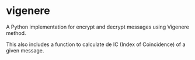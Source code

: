 vigenere
========
A Python implementation for encrypt and decrypt messages using Vigenere method.

This also includes a function to calculate de IC (Index of Coincidence) of a given message.
